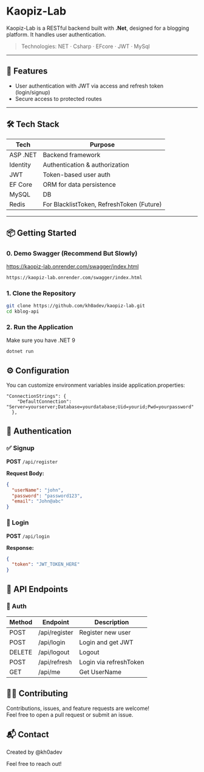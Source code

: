 # Kaopiz-Lab

Kaopiz-Lab is a RESTful backend built with **.Net**, designed for a blogging platform. It handles user authentication.

> Technologies: NET · Csharp · EFcore · JWT · MySql

---

## 🚀 Features

- User authentication with JWT via access and refresh token (login/signup)
- Secure access to protected routes
---

## 🛠️ Tech Stack

| Tech             | Purpose                         |
|------------------|----------------------------------|
| ASP .NET      | Backend framework          |
| Identity  | Authentication & authorization  |
| JWT              | Token-based user auth           |
| EF Core  | ORM for data persistence        |
| MySQL      |  DB        |
| Redis      |  For BlacklistToken, RefreshToken (Future)        |

---

## 📦 Getting Started

### 0. Demo Swagger (Recommend But Slowly)

https://kaopiz-lab.onrender.com/swagger/index.html
```bash
https://kaopiz-lab.onrender.com/swagger/index.html
```


### 1. Clone the Repository

```bash
git clone https://github.com/kh0adev/kaopiz-lab.git
cd kblog-api
```

### 2. Run the Application

Make sure you have .NET 9

```bash
dotnet run
```
## ⚙️ Configuration

You can customize environment variables inside application.properties:

```properties
"ConnectionStrings": {
    "DefaultConnection": "Server=yourserver;Database=yourdatabase;Uid=yourid;Pwd=yourpassword"
  },
```

## 🔐 Authentication

### ✅ Signup

**POST** `/api/register`

**Request Body:**
```json
{
  "userName": "john",
  "password": "password123",
  "email": "John@abc"
}
```
### 🔑 Login

 
**POST** `/api/login`

**Response:**
```json
{
  "token": "JWT_TOKEN_HERE"
}
```

## 📘 API Endpoints

### 🧑 Auth

| Method | Endpoint             | Description           |
|--------|----------------------|-----------------------|
| POST   | /api/register   | Register new user     |
| POST   | /api/login      | Login and get JWT     |
| DELETE   | /api/logout      | Logout     |
| POST   | /api/refresh      | Login via refreshToken     |
| GET   | /api/me      | Get UserName     |

## 🧑‍💻 Contributing

Contributions, issues, and feature requests are welcome!  
Feel free to open a pull request or submit an issue.


## 📬 Contact

Created by @kh0adev

Feel free to reach out!
